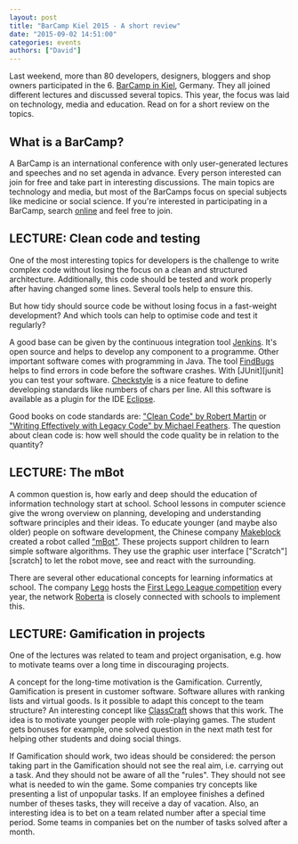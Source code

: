 ```yaml
---
layout: post
title: "BarCamp Kiel 2015 - A short review"
date: "2015-09-02 14:51:00"
categories: events
authors: ["David"]
---
```


Last weekend, more than 80 developers, designers, bloggers and shop owners participated in the 6. [BarCamp in Kiel](http://barcamp-kiel.de), Germany.
They all joined different lectures and discussed several topics.
This year, the focus was laid on technology, media and education.
Read on for a short review on the topics.

## What is a BarCamp?

A BarCamp is an international conference with only user-generated lectures and speeches and no set agenda in advance.
Every person interested can join for free and take part in interesting discussions.
The main topics are technology and media, but most of the BarCamps focus on special subjects like medicine or social science.
If you're interested in participating in a BarCamp, search [online](http://t3n.de/news/grosser-barcamp-ueberblick-alle-488972/) and feel free to join.

## LECTURE: Clean code and testing

One of the most interesting topics for developers is the challenge to write complex code without losing the focus on a clean and structured architecture.
Additionally, this code should be tested and work properly after having changed some lines.
Several tools help to ensure this.

But how tidy should source code be without losing focus in a fast-weight development?
And which tools can help to optimise code and test it regularly?

A good base can be given by the continuous integration tool [Jenkins](http://jenkins-ci.org/).
It's open source and helps to develop any component to a programme.
Other important software comes with programming in Java.
The tool [FindBugs](http://findbugs.sourceforge.net) helps to find errors in code before the software crashes.
With [JUnit][junit] you can test your software.
[Checkstyle](http://checkstyle.sourceforge.net/) is a nice feature to define developing standards like numbers of chars per line.
All this software is available as a plugin for the IDE [Eclipse](https://www.eclipse.org/downloads/).

Good books on code standards are: ["Clean Code" by Robert Martin](https://www.google.de/search?tbm=bks&hl=de&q=isbn%3A9780132350884) or ["Writing Effectively with Legacy Code" by Michael Feathers](https://www.google.de/search?tbm=bks&hl=de&q=isbn%3A9780132931755).
The  question about clean code is: how well should the code quality be in relation to the quantity?

## LECTURE: The mBot

A common question is, how early and deep should the education of information technology start at school.
School lessons in computer science give the wrong overview on planning, developing and understanding software principles and their ideas.
To educate younger (and maybe also older) people on software development, the Chinese company [Makeblock](http://www.makeblock.cc/) created a robot called ["mBot"](http://mblock.cc/mbot/).
These projects support children to learn simple software algorithms.
They use the graphic user interface ["Scratch"][scratch] to let the robot move, see and react with the surrounding.

There are several other educational concepts for learning informatics at school.
The company [Lego](http://www.lego.com/en-gb/technic) hosts the [First Lego League competition](http://www.first-lego-league.org/en/) every year, the network [Roberta](http://roberta-home.de/en) is closely connected with schools to implement this.

## LECTURE: Gamification in projects

One of the lectures was related to team and project organisation, e.g. how to motivate teams over a long time in discouraging projects.

A concept for the long-time motivation is the Gamification.
Currently, Gamification is present in customer software.
Software allures with ranking lists and virtual goods.
Is it possible to adapt this concept to the team structure?
An interesting concept like [ClassCraft](http://www.classcraft.com/) shows that this work.
The idea is to motivate younger people with role-playing games.
The student gets bonuses for example, one solved question in the next math test for helping other students and doing social things.

If Gamification should work, two ideas should be considered: the person taking part in the Gamification should not see the real aim, i.e. carrying out a task.
And they should not be aware of all the "rules".
They should not see what is needed to win the game.
Some companies try concepts like presenting a list of unpopular tasks.
If an employee finishes a defined number of theses tasks, they will receive a day of vacation.
Also, an interesting idea is to bet on a team related number after a special time period.
Some teams in companies bet on the number of tasks solved after a month.
